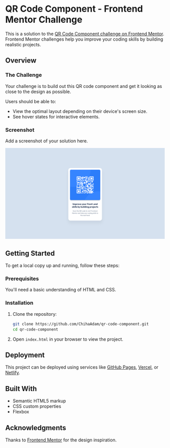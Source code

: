 
# QR Code Component - Frontend Mentor Challenge

This is a solution to the [QR Code Component challenge on Frontend Mentor](https://www.frontendmentor.io/challenges/qr-code-component-iux_sIO_H). 
Frontend Mentor challenges help you improve your coding skills by building realistic projects.

## Overview

### The Challenge

Your challenge is to build out this QR code component and get it looking as close to the design as possible.

Users should be able to:

- View the optimal layout depending on their device's screen size.
- See hover states for interactive elements.

### Screenshot

Add a screenshot of your solution here.

![Screenshot](./screenshot.png)

## Getting Started

To get a local copy up and running, follow these steps:

### Prerequisites

You'll need a basic understanding of HTML and CSS.

### Installation

1. Clone the repository:

   ```bash
   git clone https://github.com/ChihaAdam/qr-code-component.git
   cd qr-code-component
   ```

2. Open `index.html` in your browser to view the project.

## Deployment

This project can be deployed using services like [GitHub Pages](https://pages.github.com/), [Vercel](https://vercel.com/), or [Netlify](https://www.netlify.com/).

## Built With

- Semantic HTML5 markup
- CSS custom properties
- Flexbox

## Acknowledgments

Thanks to [Frontend Mentor](https://www.frontendmentor.io) for the design inspiration.


